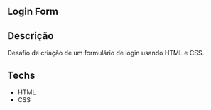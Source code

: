 ## Login Form 

## Descrição 
Desafio de criação de um formulário de login usando HTML e CSS. 

## Techs

- HTML
- CSS
